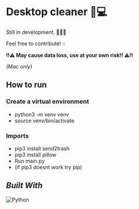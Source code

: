 # Desktop cleaner 🧹💻

Still in development. 👷🏾‍♀️

Feel free to contribute! 💡

**‼️⚠️ May cause data loss, use at your own risk!! ⚠️‼️**

*(Mac only)*

## How to run
### Create a virtual environment
- python3 -m venv venv
- source venv/bin/activate

### Imports
- pip3 install send2trash 
- pip3 install pillow
- Run main.py
- (if pip3 doesnt work try pip)

## *Built With*
![Python](https://img.shields.io/badge/Python-3776AB?style=for-the-badge&logo=python&logoColor=white)  





